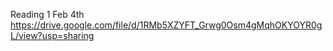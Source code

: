 
Reading 1 Feb 4th https://drive.google.com/file/d/1RMb5XZYFT_Grwg0Osm4gMqhOKYOYR0gL/view?usp=sharing
